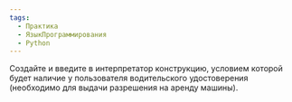 ```yaml
---
tags:
  - Практика
  - ЯзыкПрограммирования
  - Python
---
```

Создайте и введите в интерпретатор конструкцию, условием которой будет наличие у пользователя водительского удостоверения (необходимо для выдачи разрешения на аренду машины).


